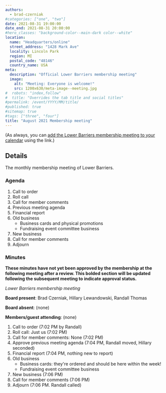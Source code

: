 ```yaml
---
authors:
  - brad-czerniak
#categories: ["one", "two"]
date: 2021-08-31 19:00:00
date_end: 2021-08-31 20:00:00
#hero_classes: "background-color--main-dark color--white"
location:
  name: "Headquarters/online"
  street_address: "1428 Mark Ave"
  locality: Lincoln Park
  region: MI
  postal_code: "48146"
  country_name: USA
meta:
  description: "Official Lower Barriers membership meeting"
  image:
    alt: "Meeting: Everyone is welcome!"
    src: 1200x630/meta-image--meeting.jpg
#  robots: "index,follow"
#  title: "Overrides the tab title and social titles"
#permalink: /event/YYYY/MM/title/
#published: true
#sitemap: true
#tags: ["three", "four"]
title: "August 2021 Membership meeting"
---
```


(As always, you can [add the Lower Barriers membership meeting to your calendar](http://bit.ly/lowerbarriers) using the link.)

## Details

The monthly membership meeting of Lower Barriers.

### Agenda

  1. Call to order
  2. Roll call
  3. Call for member comments
  4. Previous meeting agenda
  5. Financial report
  6. Old business
     * Business cards and physical promotions
     * Fundraising event committee business
  7. New business
  9. Call for member comments
  10. Adjourn

### Minutes

**These minutes have not yet been approved by the membership at the following meeting after a review. This bolded section
will be updated following the subsequent meeting to indicate approval status.**

_Lower Barriers membership meeting_

**Board present**: Brad Czerniak, Hillary Lewandowski, Randall Thomas

**Board absent**: (none)

**Members/guest attending**: (none)

  1. Call to order (7:02 PM by Randall)
  2. Roll call: Just us (7:02 PM)
  3. Call for member comments: None (7:02 PM)
  4. Approve previous meeting agenda (7:04 PM, Randall moved, Hillary seconded)
  5. Financial report (7:04 PM, nothing new to report)
  6. Old business
     * Business cards: they're ordered and should be here within the week!
     * Fundraising event committee business
  7. New business (7:06 PM)
  8. Call for member comments (7:06 PM)
  9. Adjourn (7:06 PM. Randall called)
